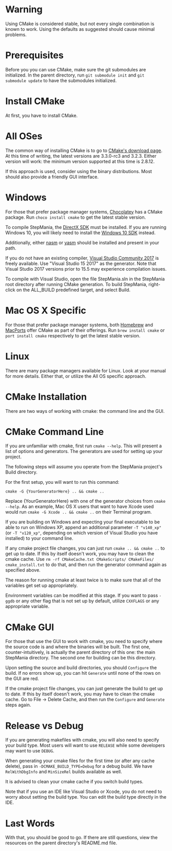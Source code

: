 Warning
==

Using CMake is considered stable, but not every single combination is known to work.
Using the defaults as suggested should cause minimal problems.

Prerequisites
==
Before you you can use CMake, make sure the git submodules are initialized. In the parent directory, run `git submodule init` and `git submodule update` to have the submodules initialized.

Install CMake
==

At first, you have to install CMake.

All OSes
===

The common way of installing CMake is to go to [CMake's download page](http://www.cmake.org/download/). At this time of writing, the latest versions are 3.3.0-rc3 and 3.2.3. Either version will work: the minimum version supported at this time is 2.8.12.

If this approach is used, consider using the binary distributions. Most should also provide a friendly GUI interface.

Windows
===

For those that prefer package manager systems, [Chocolatey](https://chocolatey.org/) has a CMake package. Run `choco install cmake` to get the latest stable version.

To compile StepMania, the [DirectX SDK](https://www.microsoft.com/en-ca/download/confirmation.aspx?id=6812) must be installed.  If you are running Windows 10, you will likely need to install the [Windows 10 SDK](https://developer.microsoft.com/en-us/windows/downloads/windows-10-sdk) instead.

Additionally, either [nasm](http://www.nasm.us/pub/nasm/releasebuilds/) or [yasm](http://yasm.tortall.net/Download.html) should be installed and present in your path.

If you do not have an existing compiler, [Visual Studio Community 2017](https://www.visualstudio.com/downloads/) is freely available.  Use "Visual Studio 15 2017" as the generator.  Note that Visual Studio 2017 versions prior to 15.5 may experience compilation issues.

To compile with Visual Studio, open the file StepMania.sln in the StepMania root directory after running CMake generation.  To build StepMania, right-click on the ALL_BUILD predefined target, and select Build.  

Mac OS X Specific
===

For those that prefer package manager systems, both [Homebrew](http://brew.sh/) and [MacPorts](https://www.macports.org/) offer CMake as part of their offerings. Run `brew install cmake` or `port install cmake` respectively to get the latest stable version.

Linux
===

There are many package managers available for Linux. Look at your manual for more details. Either that, or utilize the All OS specific approach.


CMake Installation
==

There are two ways of working with cmake: the command line and the GUI.

CMake Command Line
===

If you are unfamiliar with cmake, first run `cmake --help`. This will present a list of options and generators.
The generators are used for setting up your project.

The following steps will assume you operate from the StepMania project's Build directory.

For the first setup, you will want to run this command:

`cmake -G {YourGeneratorHere} .. && cmake ..`

Replace {YourGeneratorHere} with one of the generator choices from `cmake --help`. As an example, Mac OS X users that want to have Xcode used would run `cmake -G Xcode .. && cmake ..` on their Terminal program.

If you are building on Windows and expecting your final executable to be able to run on Windows XP, append an additional parameter `-T "v140_xp"` (or `-T "v120_xp"`, depending on which version of Visual Studio you have installed) to your command line.

If any cmake project file changes, you can just run `cmake .. && cmake ..` to get up to date.
If this by itself doesn't work, you may have to clean the cmake cache.
Use `rm -rf CMakeCache.txt CMakeScripts/ CMakeFiles/ cmake_install.txt` to do that, and then run the generator command again as specified above.

The reason for running cmake at least twice is to make sure that all of the variables get set up appropriately.

Environment variables can be modified at this stage. If you want to pass `-ggdb` or any other flag that is not set up by default,
utilize `CXXFLAGS` or any appropriate variable.

CMake GUI
===

For those that use the GUI to work with cmake, you need to specify where the source code is and where the binaries will be built.
The first one, counter-intuitively, is actually the parent directory of this one: the main StepMania directory.
The second one for building can be this directory.

Upon setting the source and build directories, you should `Configure` the build.
If no errors show up, you can hit `Generate` until none of the rows on the GUI are red.

If the cmake project file changes, you can just generate the build to get up to date.
If this by itself doesn't work, you may have to clean the cmake cache.
Go to File -> Delete Cache, and then run the `Configure` and `Generate` steps again.

Release vs Debug
==

If you are generating makefiles with cmake, you will also need to specify your build type.
Most users will want to use `RELEASE` while some developers may want to use `DEBUG`.

When generating your cmake files for the first time (or after any cache delete),
pass in `-DCMAKE_BUILD_TYPE=Debug` for a debug build. We have `RelWithDbgInfo` and `MinSizeRel` builds available as well.

It is advised to clean your cmake cache if you switch build types.

Note that if you use an IDE like Visual Studio or Xcode, you do not need to worry about setting the build type.
You can edit the build type directly in the IDE.

Last Words
==

With that, you should be good to go.
If there are still questions, view the resources on the parent directory's README.md file.

